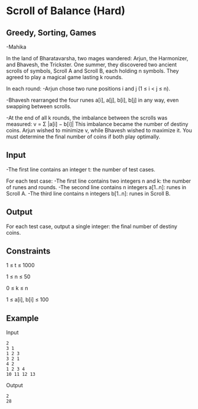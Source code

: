 # Scroll of Balance (Hard)
## Greedy, Sorting, Games
-Mahika

In the land of Bharatavarsha, two mages wandered: Arjun, the Harmonizer, and Bhavesh, the Trickster. 
One summer, they discovered two ancient scrolls of symbols, Scroll A and Scroll B, each holding n symbols. They agreed to play a magical game lasting k rounds.

In each round:
-Arjun chose two rune positions i and j (1 ≤ i < j ≤ n).

-Bhavesh rearranged the four runes a[i], a[j], b[i], b[j] in any way, even swapping between scrolls.

-At the end of all k rounds, the imbalance between the scrolls was measured:
v = Σ |a[i] − b[i]|
This imbalance became the number of destiny coins. Arjun wished to minimize v, while Bhavesh wished to maximize it. You must determine the final number of coins if both play optimally.

## Input

-The first line contains an integer t: the number of test cases.

For each test case:
-The first line contains two integers n and k: the number of runes and rounds.
-The second line contains n integers a[1..n]: runes in Scroll A.
-The third line contains n integers b[1..n]: runes in Scroll B.

## Output

For each test case, output a single integer: the final number of destiny coins.

## Constraints

1 ≤ t ≤ 1000

1 ≤ n ≤ 50

0 ≤ k ≤ n

1 ≤ a[i], b[i] ≤ 100

## Example
Input
```
2
3 1
1 2 3
3 2 1
4 2
1 2 3 4
10 11 12 13
```
Output
```
2
28
```
